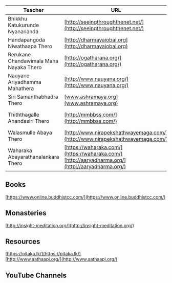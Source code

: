
 Teacher | URL | comments
------------ | ------------- | --------
Bhikkhu Katukurunde Nyanananda | [http://seeingthroughthenet.net/](http://seeingthroughthenet.net/)
Handapangoda Niwathaapa Thero | [http://dharmayaiobai.org](http://dharmayaiobai.org)
Rerukane Chandawimala Maha Nayaka Thero | [http://ogatharana.org/](http://ogatharana.org/)
Nauyane Ariyadhamma Mahathera | [http://www.nauyana.org/](http://www.nauyana.org/)
Siri Samanthabhadra Thero | [www.ashramaya.org](www.ashramaya.org)
Thiththagalle Anandasiri Thero | [http://mmbbss.com/](http://mmbbss.com/) | [Abhidharma lessons (youtube)](https://youtu.be/Bt9O4eZEUtQ)
Walasmulle Abaya Thero | [http://www.nirapekshathwayemaga.com/](http://www.nirapekshathwayemaga.com/)
Waharaka Abayarathanalankara Thero | [https://waharaka.com/](https://waharaka.com/) <br> [http://aaryadharma.org/](http://aaryadharma.org/)




## Books
[https://www.online.buddhistcc.com/](https://www.online.buddhistcc.com/)

## Monasteries
[http://insight-meditation.org/](http://insight-meditation.org/)

## Resources
[https://pitaka.lk/](https://pitaka.lk/) <br>
[http://www.aathaapi.org/](http://www.aathaapi.org/)

## YouTube Channels
